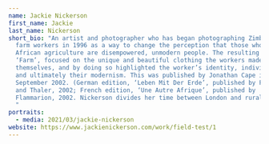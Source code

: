 ```yaml
---
name: Jackie Nickerson
first_name: Jackie
last_name: Nickerson
short_bio: "An artist and photographer who has began photographing Zimbabwean
  farm workers in 1996 as a way to change the perception that those who work in
  African agriculture are disempowered, unmodern people. The resulting series,
  ‘Farm’, focused on the unique and beautiful clothing the workers made for
  themselves, and by doing so highlighted the worker’s identity, individuality,
  and ultimately their modernism. This was published by Jonathan Cape in
  September 2002. (German edition, ‘Leben Mit Der Erde’, published by Frederking
  and Thaler, 2002; French edition, ‘Une Autre Afrique’, published by
  Flammarion, 2002. Nickerson divides her time between London and rural Ireland.
  "
portraits:
  - media: 2021/03/jackie-nickerson
website: https://www.jackienickerson.com/work/field-test/1
---
```

